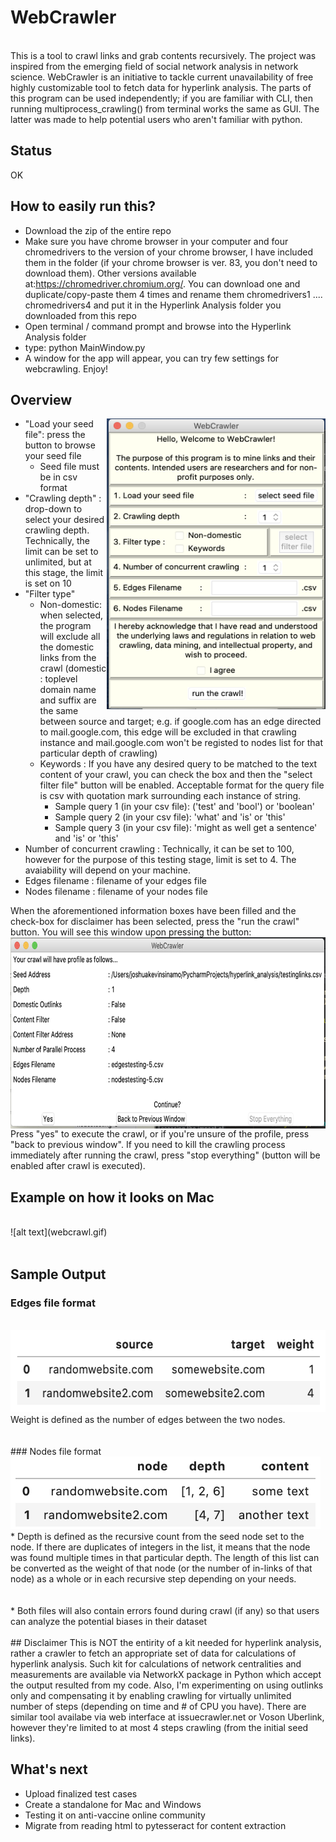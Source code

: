 # WebCrawler
<br>
This is a tool to crawl links and grab contents recursively. The project was inspired from the emerging field of social network analysis in network science. WebCrawler is an initiative to tackle current unavailability of free highly customizable tool to fetch data for hyperlink analysis. The parts of this program can be used independently; if you are familiar with CLI, then running multiprocess_crawling() from terminal works the same as GUI. The latter was made to help potential users who aren't familiar with python. 

## Status
OK

## How to easily run this?
- Download the zip of the entire repo
- Make sure you have chrome browser in your computer and four chromedrivers to the version of your chrome browser, I have included them in the folder (if your chrome browser is ver. 83, you don't need to download them). Other versions available at:https://chromedriver.chromium.org/. You can download one and duplicate/copy-paste them 4 times and rename them chromedrivers1 .... chromedrivers4 and put it in the Hyperlink Analysis folder you downloaded from this repo
- Open terminal / command prompt and browse into the Hyperlink Analysis folder
- type: python MainWindow.py 
- A window for the app will appear, you can try few settings for webcrawling. Enjoy! 

## Overview

<img src="mainwindow.png" width="350" height="465" align = "right">

- "Load your seed file": press the button to browse your seed file
  - Seed file must be in csv format 
- "Crawling depth" : drop-down to select your desired crawling depth. Technically, the limit can be set to unlimited, but at this stage, the limit is set on 10
- "Filter type"
  - Non-domestic: when selected, the program will exclude all the domestic links from the crawl (domestic : toplevel domain name and suffix are the same between source and target; e.g. if google.com has an edge directed to mail.google.com, this edge will be excluded in that crawling instance and mail.google.com won't be registed to nodes list for that particular depth of crawling)
  - Keywords : If you have any desired query to be matched to the text content of your crawl, you can check the box and then the "select filter file" button will be enabled. Acceptable format for the query file is csv with quotation mark surrounding each instance of string. 
    - Sample query 1 (in your csv file): ('test' and 'bool') or 'boolean' 
    - Sample query 2 (in your csv file): 'what' and 'is' or 'this' 
    - Sample query 3 (in your csv file): 'might as well get a sentence' and 'is' or 'this' 
- Number of concurrent crawling : Technically, it can be set to 100, however for the purpose of this testing stage, limit is set to 4. The avaiability will depend on your machine.
- Edges filename : filename of your edges file
- Nodes filename : filename of your nodes file
   

When the aforementioned information boxes have been filled and the check-box for disclaimer has been selected, press the "run the crawl" button. You will see this window upon pressing the button:
<br>
<img src="review.png" width="716" height="306" align = "center">
<br>
Press "yes" to execute the crawl, or if you're unsure of the profile, press "back to previous window". If you need to kill the crawling process immediately after running the crawl, press "stop everything" (button will be enabled after crawl is executed).


## Example on how it looks on Mac
<br>
![alt text](webcrawl.gif)

<br>
<br>

## Sample Output

### Edges file format
<br>
<img src="edgesExample.png" width="564" height="132">
<br>
Weight is defined as the number of edges between the two nodes.
<br>
<br>
<br>
### Nodes file format
<br>
<img src="nodesExample.png" width="496" height="116"> 
<br>
* Depth is defined as the recursive count from the seed node set to the node. If there are duplicates of integers in the list, it means that the node was found multiple times in that particular depth. The length of this list can be converted as the weight of that node (or the number of in-links of that node) as a whole or in each recursive step depending on your needs. 
<br>
<br>
<br>
* Both files will also contain errors found during crawl (if any) so that users can analyze the potential biases in their dataset
<br>
<br>
## Disclaimer
This is NOT the entirity of a kit needed for hyperlink analysis, rather a crawler to fetch an appropriate set of data for calculations of hyperlink analysis. Such kit for calculations of network centralities and measurements are available via NetworkX package in Python which accept the output resulted from my code. Also, I'm experimenting on using outlinks only and compensating it by enabling crawling for virtually unlimited number of steps (depending on time and # of CPU you have). There are similar tool availabe via web interface at issuecrawler.net or Voson Uberlink, however they're limited to at most 4 steps crawling (from the initial seed links).


## What's next 
- Upload finalized test cases
- Create a standalone for Mac and Windows
- Testing it on anti-vaccine online community
- Migrate from reading html to pytesseract for content extraction
